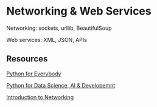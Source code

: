 # Networking & Web Services

Networking: sockets, urllib, BeautifulSoup

Web services: XML, JSON, APIs

## Resources

[Python for Everybody](https://www.py4e.com/book.php)

[Python for Data Science, AI & Developemnt](https://www.coursera.org/learn/python-for-applied-data-science-ai?specialization=data-engineering-foundations)

[Introduction to Networking](http://do1.dr-chuck.net/net-intro/EN_us/net-intro.pdf)
